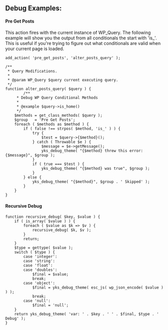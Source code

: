 ## Debug Examples:

#### Pre Get Posts
This action fires with the current instance of WP_Query. The following example will show you the output from all conditionals the start with 'is_'. This is useful if you're trying to figure out what conditionals are valid when your current page is loaded.

```
add_action( 'pre_get_posts', 'alter_posts_query' );

/**
 * Query Modifications.
 *
 * @param WP_Query $query current executing query.
 */
function alter_posts_query( $query ) {
    	/**
	 * Debug WP Query Conditional Methods
	 *
	 * @example $query->is_home()
	 */
	$methods = get_class_methods( $query );
	$group   = 'Pre Get Posts';
	foreach ( $methods as $method ) {
		if ( false !== strpos( $method, 'is_' ) ) {
			try {
				$test = $query->{$method}();
			} catch ( Throwable $e ) {
				$message = $e->getMessage();
				yks_debug_theme( "{$method} threw this error: {$message}", $group );
			}
			if ( true === $test ) {
				yks_debug_theme( "{$method} was true", $group );
			}
		} else {
			yks_debug_theme( "{$method}", $group . ' Skipped' );
		}
	}
}
```


#### Recursive Debug

```
function recursive_debug( $key, $value ) {
	if ( is_array( $value ) ) {
		foreach ( $value as $k => $v ) {
			recursive_debug( $k, $v );
		}
		return;
	}
	$type = gettype( $value );
	switch ( $type ) {
		case 'integer':
		case 'string':
		case 'float':
		case 'doubles':
			$final = $value;
			break;
		case 'object':
			$final = yks_debug_theme( esc_js( wp_json_encode( $value ) ) );
			break;
		case 'null':
			$final = 'null';
	}
	return yks_debug_theme( 'var: ' . $key . ' ' . $final, $type . ' Debug' );
}
```
